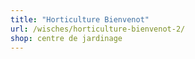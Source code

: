 ```yaml
---
title: "Horticulture Bienvenot"
url: /wisches/horticulture-bienvenot-2/
shop: centre de jardinage
---
```

